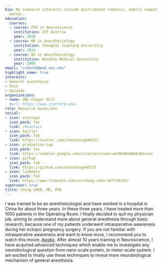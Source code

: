 ```yaml
---
bio: My research interests include distributed robotics, mobile computing and programmable
  matter.
education:
  courses:
  - course: PhD in Neuroscience
    institution: IST Austria
    year: 2018
  - course: MD in Anesthesiology
    institution: Shanghai Jiaotong University
    year: 2014
  - course: BS in Anesthesiology
    institution: Wenzhou Medical University
    year: 2009
email: "cchen20@med.unc.edu"
highlight_name: true
interests:
- General anesthesia
- Pain
- Opioids
organizations:
- name: UNC-Chapel Hill
  #url: https://www.stanford.edu/
role: Research Associate
social:
- icon: envelope
  icon_pack: fas
  link: /#contact
- icon: twitter
  icon_pack: fab
  link: https://twitter.com/chenchong446337
- icon: graduation-cap
  icon_pack: fas
  link: https://scholar.google.com/citations?user=oCdRoBoAAAAJ&hl=en
- icon: github
  icon_pack: fab
  link: https://github.com/chenchong446337
- icon: linkedin
  icon_pack: fab
  link: https://www.linkedin.com/in/chong-chen-567736176/
superuser: true
title: Chong CHEN, MD, PhD
---
```


I was trained to be an anesthesiologist and have worked in a hospital in China for about three years. In these three years, I have treated more than 1000 patients in the Operating Room. I finally decided to quit my physician job, aiming to understand more about general anesthesia through basic research, because one of my patients underwent intraoperative awareness during her ectopic pregnancy surgery. If you are not familiar with intraoperative awareness and want to know more, I recommend you to watch this movie: [*Awake*](https://www.imdb.com/title/tt0211933/). After almost 10 years training in Neuroscience, I have acquired advanced techniques which enable me to investigate any neurobiological question from nano-scale protein, to meter-scale system. I am excited to finally use these techniques to reveal more neurobiological mechanism of general anesthesia. 
